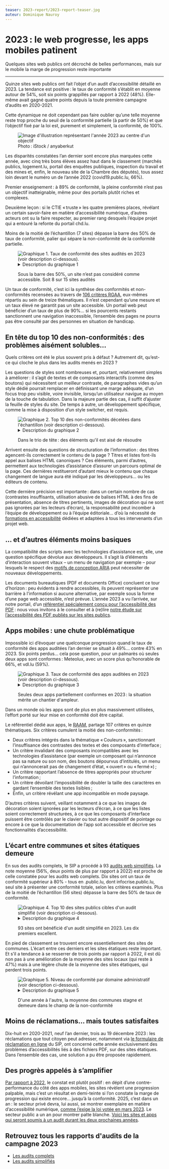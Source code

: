 ```yaml
---
teaser: 2023-report/2023-report-teaser.jpg
auteur: Dominique Nauroy
---
```

<script src="../../../../content/fr/news/2024-01-22-rapport2023.js"></script>
<hgroup>
	<h1>2023&#8239;: le web progresse, les apps mobiles patinent</h1>
	<p>Quelques sites web publics ont décroché de belles performances, mais sur le mobile la marge de progression reste importante</p>
</hgroup>
<hr>
<div class="intro">
    <p>Quinze sites web publics ont fait l’objet d’un audit d’accessibilité détaillé en 2023. La tendance est positive&#8239;: le taux de conformité s’établit en moyenne autour de 54%, soit six points grappillés par rapport à 2022 (48%). Elle-même avait gagné quatre points depuis la toute première campagne d’audits en 2020-2021.</p>
</div>
<p>Cette dynamique ne doit cependant pas faire oublier qu’une telle moyenne reste trop proche du seuil de la conformité partielle (à partir de 50%) et que l’objectif fixé par la loi est, purement et simplement, la conformité, de 100%.</p>
<figure role="group" aria-label="Photo: iStock / burcu demir" class="pic">
    <img src="../../../../content/fr/news/img/2023-report/2023-report.jpg" alt="Image d'illustration représentant l'année 2023 au centre d'un objectif">
    <figcaption>Photo&#8239;: iStock / anyaberkut</figcaption>
</figure>
<p>Les disparités constatées l’an dernier sont encore plus marquées cette année, avec cinq très bons élèves assez haut dans le classement (marchés publics, logement.lu, portail des enquêtes publiques, inspection du travail et des mines et, enfin, le nouveau site de la Chambre des députés), tous assez loin devant le numéro un de l’année 2022 (covid19.public.lu, 66%).</p>
<p>Premier enseignement&#8239;: à 89% de conformité, la pleine conformité n’est pas un objectif inatteignable, même pour des portails plutôt riches et complexes.</p>
<p>Deuxième leçon&#8239;: si le CTIE «&#8239;truste&#8239;» les quatre premières places, révélant un certain savoir-faire en matière d’accessibilité numérique, d’autres acteurs ont su la faire respecter, au premier rang desquels l’équipe projet qui a entouré la refonte du portail chd.lu.</p>
<p>Moins de la moitié de l’échantillon (7 sites) dépasse la barre des 50% de taux de conformité, palier qui sépare la non-conformité de la conformité partielle.</p>
<figure class="chart">
    <div id="full_compliance">
        <img src="../../../../content/fr/news/img/2023-report/2023_full_compliance.svg" alt="Graphique 1. Taux de conformité des sites audités en 2023 (voir description ci-dessous).">
    </div>
    <details>
        <summary>Description du graphique 1</summary>
        <div>
            <div class="highcharts-data-table"></div>
        </div>
        <p>Ce diagramme en barre présente quinze sites publics cibles d’audits complets en 2023 par ordre décroissant de conformité aux critères RGAA, du site marches.public.lu (89%) au site liser.lu (27%).</p>
    </details>
    <p class="chart-legend">Sous la barre des 50%, un site n’est pas considéré comme accessible. Soit 8 sur 15 sites audités</p>
</figure>
<p>Un taux de conformité, c’est ici la synthèse des conformités et non-conformités recensées au travers de <a href="https://accessibilite.public.lu/fr/rgaa4.1.2/criteres.html">106 critères RGAA</a>, eux-mêmes répartis au sein de treize thématiques. Il n’est cependant qu’une mesure et un taux élevé ne garantit pas un site accessible. Un portail web peut bénéficier d’un taux de plus de 90%... si les pourcents restants sanctionnent une navigation inaccessible, l’ensemble des pages ne pourra pas être consulté par des personnes en situation de handicap.</p>
<h2>En tête du top 10 des non-conformités&#8239;: des problèmes aisément solubles...</h2>
<p>Quels critères ont été le plus souvent pris à défaut ? Autrement dit, qu’est-ce qui cloche le plus dans les audits menés en 2023 ?</p>
<p>Les questions de styles sont nombreuses et, pourtant, relativement simples à améliorer&#8239;: il s’agit de textes et de composants interactifs (comme des boutons) qui nécessitent un meilleur contraste, de paragraphes vides qu’un style dédié pourrait remplacer en définissant une marge adéquate, d’un focus trop peu visible, voire invisible, lorsqu’un utilisateur navigue au moyen de la touche de tabulation. Dans la majeure partie des cas, il suffit d’ajuster la feuille de styles du site. De temps à autre, un développement spécifique, comme la mise à disposition d’un <span lang="en">style switcher</span>, est requis.</p>
<figure class="chart">
    <div id="full_themes">
        <img src="../../../../content/fr/news/img/2023-report/2023_full_themes.svg" alt="Graphique 2. Top 10 des non-conformités décelées dans l'échantillon (voir description ci-dessous).">
    </div>
    <details>
        <summary>Description du graphique 2</summary>
        <div>
            <div class="highcharts-data-table"></div>
        </div>
        <p>Ce diagramme en barre présente, parmi les 106 critères du RGAA, les dix les plus souvent cités dans les audits, réalisés sur quinze sites publics en 2023.</p>
    </details>
    <p class="chart-legend">Dans le trio de tête&#8239;: des éléments qu'il est aisé de résoudre</p>
</figure>
<p>Arrivent ensuite des questions de structuration de l’information&#8239;: des titres agencent-ils correctement le contenu de la page ? Titres et listes font-ils appel aux balises HTML canoniques ? Ces éléments, parmi d’autres, permettent aux technologies d’assistance d’assurer un parcours optimal de la page. Ces dernières restitueront d’autant mieux le contenu que chaque changement de langue aura été indiqué par les développeurs... ou les éditeurs de contenu.</p>
<p>Cette dernière précision est importante&#8239;: dans un certain nombre de cas (contrastes insuffisants, utilisation abusive de balises HTML à des fins de présentation, absence de titres pertinents, images de décoration qui ne sont pas ignorées par les lecteurs d’écran), la responsabilité peut incomber à l’équipe de développement ou à l’équipe éditoriale... d’où la nécessité de <a href="https://fonction-publique.public.lu/fr/formation-developpement/catalogue-formations/secteur-etatique/04organisat/04-6-egalch/et_04-6-3-27.html">formations en accessibilité</a> dédiées et adaptées à tous les intervenants d’un projet web.</p>
<h2>... et d’autres éléments moins basiques</h2>
<p>La compatibilité des scripts avec les technologies d’assistance est, elle, une question spécifique dévolue aux développeurs. Il s’agit là d’éléments d’interaction souvent vitaux – un menu de navigation par exemple – pour lesquels le respect des <a href="https://www.w3.org/WAI/ARIA/apg/patterns/">motifs de conception ARIA</a> peut nécessiter de nouveaux développements.</p>
<p>Les documents bureautiques (PDF et documents Office) concluent ce tour d’horizon&#8239;: peu évidents à rendre accessibles, ils peuvent représenter une barrière à l’information si aucune alternative, par exemple sous la forme d’une page web accessible, n’est prévue. L’année 2023 a vu l’arrivée, sur notre portail, d’un <a href="https://accessibilite.public.lu/fr/rapdf1/referentiel-technique.html">référentiel spécialement conçu pour l’accessibilité des PDF</a>&#8239;: nous vous invitons à le consulter et à (re)lire <a href="https://accessibilite.public.lu/fr/news/2023-04-28-des-pdf-majoritairement-inaccessibles.html">notre étude sur l’accessibilité des PDF publiés sur les sites publics</a>.</p>
<h2>Apps mobiles&#8239;: une chute problématique</h2>
<p>Impossible ici d’évoquer une quelconque progression quand le taux de conformité des apps auditées l’an dernier se situait à 49%... contre 43% en 2023. Six points perdus... cela pose question, pour un palmarès où seules deux apps sont conformes&#8239;: Meteolux, avec un score plus qu’honorable de 66%, et vdl.lu (59%).</p>
<figure class="chart">
    <div id="full_app_compliance">
        <img src="../../../../content/fr/news/img/2023-report/2023_full_app_compliance.svg" alt="Graphique 3. Taux de conformité des apps auditées en 2023 (voir description ci-dessous).">
    </div>
    <details>
        <summary>Description du graphique 3</summary>
        <div>
            <div class="highcharts-data-table"></div>
        </div>
        <p>Ce diagramme en barres présente six apps publiques cibles d'audits complets en 2023 par ordre décroissant de conformité aux critères RAAM, de l'app Meteolux sur Android (66%) à l'app LLO sur iOS (26%).</p>
    </details>
    <p class="chart-legend">Seules deux apps partiellement conformes en 2023&#8239;: la situation mérite un chantier d'ampleur.</p>
</figure>
<p>Dans un monde où les apps sont de plus en plus massivement utilisées, l’effort porté sur leur mise en conformité doit être capital.</p>
<p>Le référentiel dédié aux apps, le <a href="https://accessibilite.public.lu/fr/raam1/referentiel-technique.html">RAAM</a>, partage 107 critères en quinze thématiques. Six critères cumulent la moitié des non-conformités&#8239;:</p>
<ul>
    <li>Deux critères intégrés dans la thématique «&#8239;Couleurs&#8239;», sanctionnant l’insuffisance des contrastes des textes et des composants d’interface&#8239;;</li>
    <li>Un critère invalidant des composants incompatibles avec les technologies d’assistance (par exemple un composant qui n’annonce pas sa nature ou son nom, des boutons dépourvus d’intitulés, un menu qui n’annoncerait pas de changement d’état, «&#8239;ouvert&#8239;» ou «&#8239;fermé&#8239;»)&#8239;;</li>
    <li>Un critère rapportant l’absence de titres appropriés pour structurer l’information&#8239;;</li>
    <li>Un critère dévoilant l’impossibilité de doubler la taille des caractères en gardant l’ensemble des textes lisibles&#8239;;</li>
    <li>Enfin, un critère révélant une app incompatible en mode paysage.</li>
</ul>
<p>D’autres critères suivent, veillant notamment à ce que les images de décoration soient ignorées par les lecteurs d’écran, à ce que les listes soient correctement structurées, à ce que les composants d’interface puissent être contrôlés par le clavier ou tout autre dispositif de pointage ou encore à ce que la documentation de l’app soit accessible et décrive ses fonctionnalités d’accessibilité.</p>
<h2>L’écart entre communes et sites étatiques demeure</h2>
<p>En sus des audits complets, le SIP a procédé à 93 <a href="https://accessibilite.public.lu/fr/monitoring/controle-simplifie.html">audits web simplifiés</a>. La note moyenne (56%, deux points de plus par rapport à 2022) est proche de celle constatée pour les audits web complets. Dix sites ont un taux de conformité supérieur à 80% - tous en .public.lu, dont infocrise.public.lu, seul site à présenter une conformité totale, selon les critères examinés. Plus de la moitié de l’échantillon (56 sites) dépasse la barre des 50% de taux de conformité.</p>
<figure class="chart">
    <div id="simple_compliance_top10">
        <img src="../../../../content/fr/news/img/2023-report/2023_simple_compliance_top10.svg" alt="Graphique 4. Top 10 des sites publics cibles d'un audit simplifié (voir description ci-dessous).">
    </div>
    <details>
        <summary>Description du graphique 4</summary>
        <div>
            <div class="highcharts-data-table"></div>
        </div>
        <p>Ce diagramme en barre présente, par ordre décroissant, les taux de conformité des dix sites en tête de classement issus de l’échantillon de 93 sites analysés en 2023 dans le cadre de la campagne d’audits simplifiés, de infocrise.public.lu (100%) à justice.public.lu (81%).</p>
    </details>
    <p class="chart-legend">93 sites ont bénéficié d'un audit simplifié en 2023. Les dix premiers excellent.</p>
</figure>
<p>En pied de classement se trouvent encore essentiellement des sites de communes. L’écart entre ces derniers et les sites étatiques reste important. Et s’il a tendance à se resserrer de trois points par rapport à 2022, il est dû non pas à une amélioration de la moyenne des sites locaux (qui reste à 47%) mais à une légère chute de la moyenne des sites étatiques, qui perdent trois points.</p>
<figure class="chart">
    <div id="simple_compliance">
        <img src="../../../../content/fr/news/img/2023-report/2023_simple_compliance.svg" alt="Graphique 5. Niveau de conformité par domaine administratif (voir description ci-dessous).">
    </div>
    <details>
        <summary>Description du graphique 5</summary>
        <div>
            <div class="highcharts-data-table"></div>
        </div>
        <p>Ce diagramme en colonnes présente les niveaux moyens de conformité aux critères RGAA selon l'appartenance du site au domaine de l'État (64%), au niveau local (communes, syndicats communaux, etc.&#8239;: 47%) ou à un autre niveau (établissements publics et organismes assimilés&#8239;: 49%), parmi 93 sites publics cibles d'audits simplifiés en 2023.</p>
    </details>
    <p class="chart-legend">D'une année à l'autre, la moyenne des communes stagne et demeure dans le champ de la non-conformité</p>
</figure>
<h2>Moins de réclamations... mais toutes satisfaites</h2>
<p>Dix-huit en 2020-2021, neuf l’an dernier, trois au 19 décembre 2023&#8239;: les réclamations que tout citoyen peut adresser, notamment via <a href="https://sip.gouvernement.lu/fr/support/reclamation-accessibilite.html">le formulaire de réclamation en ligne</a> du SIP, ont concerné cette année exclusivement des problèmes d’accessibilités liés à des fichiers PDF, sur des sites étatiques. Dans l’ensemble des cas, une solution a pu être proposée rapidement.</p>
<h2>Des progrès appelés à s’amplifier</h2>
<p><a href="https://accessibilite.public.lu/fr/news/2023-02-20-rapport2022.html">Par rapport à 2022</a>, le constat est plutôt positif&#8239;: en dépit d’une contre-performance du côté des apps mobiles, les sites révèlent une progression palpable, mais c’est un résultat en demi-teinte si l’on constate la marge de progression qui existe encore... jusqu’à la conformité. 2025, c’est dans un an&#8239;: le secteur privé devra, lui aussi, se montrer exemplaire en matière d’accessibilité numérique, <a href="https://accessibilite.public.lu/fr/news/2023-02-27-european_accessibility_act.html">comme l’exige la loi votée en mars 2023</a>. Le secteur public a un an pour montrer patte blanche. <a href="https://accessibilite.public.lu/fr/news/2023-12-19-2024-2025-samples.html">Voici les sites et apps qui seront soumis à un audit durant les deux prochaines années</a>.</p>
<aside class="more">
    <h2>Retrouvez tous les rapports d'audits de la campagne 2023</h2>
    <ul>
        <li><a href="https://data.public.lu/fr/datasets/audits-complets-de-laccessibilite-numerique-2023/">Les audits complets</a></li>
        <li><a href="https://data.public.lu/fr/datasets/audits-simplifies-de-laccessibilite-numerique-2023/">Les audits simplifiés</a></li>
    </ul>
</aside>